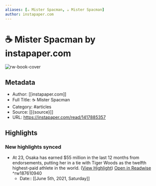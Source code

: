 ```yaml
---
aliases: [☕️ Mister Spacman, ☕️ Mister Spacman]
author: instapaper.com
---
```

# ☕️ Mister Spacman by instapaper.com

![rw-book-cover](https://readwise-assets.s3.amazonaws.com/static/images/article4.6bc1851654a0.png)

## Metadata
- Author: [[instapaper.com]]
- Full Title: ☕️ Mister Spacman
- Category: #articles
- Source: [[{source}]]
- URL: https://instapaper.com/read/1417885357

## Highlights
### New highlights synced
- At 23, Osaka has earned $55 million in the last 12 months from endorsements, putting her in a tie with Tiger Woods as the twelfth highest-paid athlete in the world. ([View Highlight](https://instapaper.com/read/1417885357/16589693)) [Open in Readwise](https://readwise.io/open/187610940) ^rw187610940
    - Date:: [[June 5th, 2021, Saturday]]
